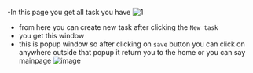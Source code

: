 -In this page you get all task you have 
![1](https://github.com/user-attachments/assets/a439933f-86bb-4bc8-872a-cfad7b7fe30e)

- from here you can create new task after clicking the `New task`
- you get this window
- this is popup window so after clicking on `save` button you can click on anywhere outside that popup it return you to the home or you can say mainpage
  ![image](https://github.com/user-attachments/assets/293dff80-5c97-4b57-bdc5-5486166b6e74)
 
